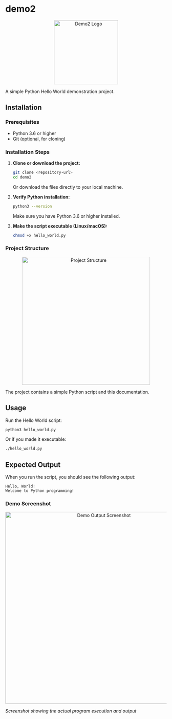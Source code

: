 # demo2

<div align="center">
  <img src="assets/logo.png" alt="Demo2 Logo" width="200"/>
</div>

A simple Python Hello World demonstration project.

## Installation

### Prerequisites

- Python 3.6 or higher
- Git (optional, for cloning)

### Installation Steps

1. **Clone or download the project:**
   ```bash
   git clone <repository-url>
   cd demo2
   ```
   
   Or download the files directly to your local machine.

2. **Verify Python installation:**
   ```bash
   python3 --version
   ```
   
   Make sure you have Python 3.6 or higher installed.

3. **Make the script executable (Linux/macOS):**
   ```bash
   chmod +x hello_world.py
   ```

### Project Structure

<div align="center">
  <img src="assets/project_structure.png" alt="Project Structure" width="400"/>
</div>

The project contains a simple Python script and this documentation.

## Usage

Run the Hello World script:

```bash
python3 hello_world.py
```

Or if you made it executable:

```bash
./hello_world.py
```

## Expected Output

When you run the script, you should see the following output:

```
Hello, World!
Welcome to Python programming!
```

### Demo Screenshot

<div align="center">
  <img src="assets/demo_output.png" alt="Demo Output Screenshot" width="600"/>
</div>

*Screenshot showing the actual program execution and output*